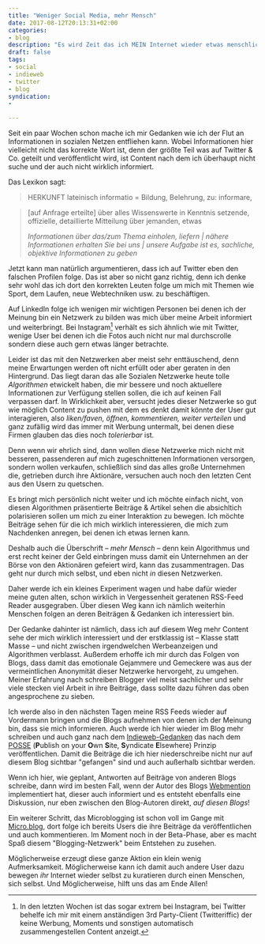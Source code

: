 ```yaml
---
title: "Weniger Social Media, mehr Mensch"
date: 2017-08-12T20:13:31+02:00
categories:
- blog
description: "Es wird Zeit das ich MEIN Internet wieder etwas menschlicher gestalte und nicht durch Algorithmen vernebeln lasse."
draft: false
tags:
- social
- indieweb
- twitter
- blog
syndication:
-

---
```


Seit ein paar Wochen schon mache ich mir Gedanken wie ich der Flut an Informationen in sozialen Netzen entfliehen kann. Wobei Informationen hier vielleicht nicht das korrekte Wort ist, denn der größte Teil was auf Twitter & Co. geteilt und veröffentlicht wird, ist Content nach dem ich überhaupt nicht suche und der auch nicht wirklich informiert.

Das Lexikon sagt:

> HERKUNFT lateinisch informatio = Bildung, Belehrung, zu: informare,

>[auf Anfrage erteilte] über alles Wissenswerte in Kenntnis setzende, offizielle, detaillierte Mitteilung über jemanden, etwas
>
>_Informationen über das/zum Thema einholen, liefern | nähere Informationen erhalten Sie bei uns | unsere Aufgabe ist es, sachliche, objektive Informationen zu geben_

Jetzt kann man natürlich argumentieren, dass ich auf Twitter eben den falschen Profilen folge. Das ist aber so nicht ganz richtig, denn ich denke sehr wohl das ich dort den korrekten Leuten folge um mich mit Themen wie Sport, dem Laufen, neue Webtechniken usw. zu beschäftigen.

Auf LinkedIn folge ich wenigen mir wichtigen Personen bei denen ich der Meinung bin ein Netzwerk zu bilden was mich über meine Arbeit informiert und weiterbringt. Bei Instagram[^1] verhält es sich ähnlich wie mit Twitter, wenige User bei denen ich die Fotos auch nicht nur mal durchscrolle sondern diese auch gern etwas länger betrachte.

Leider ist das mit den Netzwerken aber meist sehr enttäuschend, denn meine Erwartungen werden oft nicht erfüllt oder aber geraten in den Hintergrund. Das liegt daran das alle Sozialen Netzwerke heute tolle _Algorithmen_ etwickelt haben, die mir bessere und noch aktuellere Informationen zur Verfügung stellen sollen, die ich auf keinen Fall verpassen darf. In Wirklichkeit aber, versucht jedes dieser Netzwerke so gut wie möglich Content zu pushen mit dem es denkt damit könnte der User gut interagieren, also _liken/faven, öffnen, kommentieren, weiter verteilen_ und ganz zufällig wird das immer mit Werbung untermalt, bei denen diese Firmen glauben das dies noch _tolerierbar_ ist.

Denn wenn wir ehrlich sind, dann wollen diese Netzwerke mich nicht mit besseren, passenderen auf mich zugeschnittenen Informationen versorgen, sondern wollen verkaufen, schließlich sind das alles große Unternehmen die, getrieben durch ihre Aktionäre, versuchen auch noch den letzten Cent aus den Usern zu quetschen.

Es bringt mich persönlich nicht weiter und ich möchte einfach nicht, von diesen Algorithmen präsentierte Beiträge & Artikel sehen die absichltich polarisieren sollen um mich zu einer Interaktion zu bewegen. Ich möchte Beiträge sehen für die ich mich wirklich interessieren, die mich zum Nachdenken anregen, bei denen ich etwas lernen kann.

Deshalb auch die Überschrift – _mehr Mensch_ – denn kein Algorithmus und erst recht keiner der Geld einbringen muss damit ein Unternehmen an der Börse von den Aktionären gefeiert wird, kann das zusammentragen. Das geht nur durch mich selbst, und eben nicht _in_ diesen Netzwerken.

Daher werde ich ein kleines Experiment wagen und habe dafür wieder meine guten alten, schon wirklich in Vergessenheit geratenen RSS-Feed Reader ausgegraben. Über diesen Weg kann ich nämlich weiterhin Menschen folgen an deren Beiträgen & Gedanken ich interessiert bin.

Der Gedanke dahinter ist nämlich, dass ich auf diesem Weg mehr Content sehe der mich wirklich interessiert und der erstklassig ist – Klasse statt Masse – und nicht zwischen irgendwelchen Werbeanzeigen und Algorithmen verblasst. Außerdem erhoffe ich mir durch das Folgen von Blogs, dass damit das emotionale Gejammere und Gemeckere was aus der vermeintlichen Anonymität dieser Netzwerke hervorgeht, zu umgehen. Meiner Erfahrung nach schreiben Blogger viel meist sachlicher und sehr viele stecken viel Arbeit in ihre Beiträge, dass sollte dazu führen das oben angesprochene zu sieben.

Ich werde also in den nächsten Tagen meine RSS Feeds wieder auf Vordermann bringen und die Blogs aufnehmen von denen ich der Meinung bin, dass sie mich informieren. Auch werde ich hier wieder im Blog mehr schreiben und auch ganz nach dem [Indieweb-Gedanken](https://indieweb.org) das nach dem [POSSE](https://indieweb.org/POSSE) (**P**ublish on your **O**wn **S**ite, **S**yndicate **E**lsewhere) Prinzip veröffentlichen. Damit die Beiträge die ich hier niederschreibe nicht nur auf diesem Blog sichtbar "gefangen" sind und auch außerhalb sichtbar werden.

Wenn ich hier, wie geplant, Antworten auf Beiträge von anderen Blogs schreibe, dann wird im besten Fall, wenn der Autor des Blogs [Webmention](https://indieweb.org/Webmention) implementiert hat, dieser auch informiert und es entsteht ebenfalls eine Diskussion, nur eben zwischen den Blog-Autoren direkt, _auf diesen Blogs_!

Ein weiterer Schritt, das Microblogging ist schon voll im Gange mit [Micro.blog](https://micro.blog), dort folge ich bereits Users die ihre Beiträge da veröffentlichen und auch kommentieren. Im Moment noch in der Beta-Phase, aber es macht Spaß diesem "Blogging-Netzwerk" beim Entstehen zu zusehen.

Möglicherweise erzeugt diese ganze Aktion ein klein wenig Aufmerksamkeit. Möglicherweise kann ich damit auch andere User dazu bewegen _ihr_ Internet wieder selbst zu kuratieren durch einen Menschen, sich selbst. Und Möglicherweise, hilft uns das am Ende Allen!

[^1]: In den letzten Wochen ist das sogar extrem bei Instagram, bei Twitter behelfe ich mir mit einem anständigen 3rd Party-Client (Twitteriffic) der keine Werbung, Moments und sonstigen automatisch zusammengestellen Content anzeigt.

